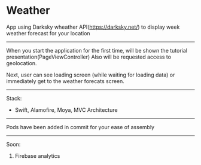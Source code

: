 # Weather

App using Darksky wheather API(https://darksky.net/) to display week weather forecast for your location
***

When you start the application for the first time, will be shown the tutorial presentation(PageViewController)
Also will be requested access to geolocation.

Next, user can see loading screen (while waiting for loading data) or immediately get to the weather forecats screen.
***
Stack: 
* Swift, Alamofire, Moya, MVC Architecture

***

Pods have been added in commit for your ease of assembly

***
Soon: 
1) Firebase analytics 
